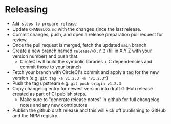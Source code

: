 # Releasing

- `Add steps to prepare release`
- Update `CHANGELOG.md` with the changes since the last release.
- Commit changes, push, and open a release preparation pull request for review.
- Once the pull request is merged, fetch the updated `main` branch.
- Create a new branch named `release/vX.Y.Z` (fill in X.Y.Z with your version number) and push that.
  - CircleCI will build the symbolic libraries + C dependencies and commit those to your branch
- Fetch your branch with CircleCI's commit and apply a tag for the new version (e.g. `git tag -a v1.2.3 -m "v1.2.3"`)
- Push the tag upstream e.g. `git push origin v1.2.3`
- Copy changelog entry for newest version into draft GitHub release created as part of CI publish steps.
  - Make sure to "generate release notes" in github for full changelog notes and any new contributors
- Publish the github draft release and this will kick off publishing to GitHub and the NPM registry.